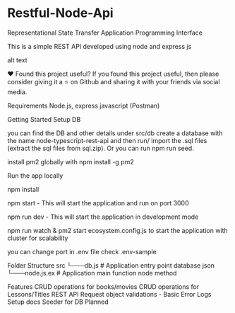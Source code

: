 # Restful-Node-Api
Representational State Transfer Application Programming Interface

This is a simple REST API developed using node and express js

alt text

❤️ Found this project useful?
If you found this project useful, then please consider giving it a ⭐️ on Github and sharing it with your friends via social media.

Requirements
Node.js, express javascript (Postman)

Getting Started
Setup DB

you can find the DB and other details under src/db create a database with the name node-typescript-rest-api and then run/ import the .sql files (extract the sql files from sql.zip). Or you can run npm run seed.

install pm2 globally with npm install -g pm2

Run the app locally

npm install

npm start - This will start the application and run on port 3000

npm run dev - This will start the application in development mode

npm run watch & pm2 start ecosystem.config.js to start the application with cluster for scalability

you can change port in .env file check .env-sample

Folder Structure
src
└───db.js          # Application entry point database json
└───node.js.ex      # Application main function node method


Features
CRUD operations for books/movies
CRUD operations for Lessons/Titles
REST API Request object validations - Basic
Error Logs
Setup docs
Seeder for DB
Planned

